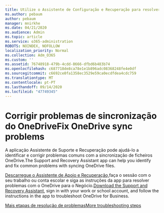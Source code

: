 ```yaml
---
title: Utilize o Assistente de Configuração e Recuperação para resolver problemas com o OneDrive para o negócio
ms.author: pebaum
author: pebaum
manager: mnirkhe
ms.date: 04/21/2020
ms.audience: Admin
ms.topic: article
ms.service: o365-administration
ROBOTS: NOINDEX, NOFOLLOW
localization_priority: Normal
ms.collection: Adm_O365
ms.custom: ''
ms.assetid: 76748918-479b-4cdd-8666-dfbd6b483b74
ms.openlocfilehash: c687718de8ca78e1e1b896adc08368248fe4e0df
ms.sourcegitcommit: c6692ce0fa1358ec3529e59ca0ecdfdea4cdc759
ms.translationtype: MT
ms.contentlocale: pt-PT
ms.lasthandoff: 09/14/2020
ms.locfileid: "47749345"
---
```

# <a name="fix-onedrive-sync-problems"></a><span data-ttu-id="8240b-102">Corrigir problemas de sincronização do OneDrive</span><span class="sxs-lookup"><span data-stu-id="8240b-102">Fix OneDrive sync problems</span></span>

<span data-ttu-id="8240b-103">A aplicação Assistente de Suporte e Recuperação pode ajudá-lo a identificar e corrigir problemas comuns com a sincronização de ficheiros OneDrive.</span><span class="sxs-lookup"><span data-stu-id="8240b-103">The Support and Recovery Assistant app can help you identify and fix common problems with syncing OneDrive files.</span></span> 
  
<span data-ttu-id="8240b-104">[Descarregue o Assistente de Apoio e Recuperação,](https://aka.ms/sara)faça o sessão com o seu trabalho ou conta escolar e siga as instruções da app para resolver problemas com o OneDrive para o Negócio.</span><span class="sxs-lookup"><span data-stu-id="8240b-104">[Download the Support and Recovery Assistant](https://aka.ms/sara), sign in with your work or school account, and follow the instructions in the app to troubleshoot OneDrive for Business.</span></span> 
  
[<span data-ttu-id="8240b-105">Mais etapas de resolução de problemas</span><span class="sxs-lookup"><span data-stu-id="8240b-105">More troubleshooting steps</span></span>](https://go.microsoft.com/fwlink/?linkid=872097)
  

